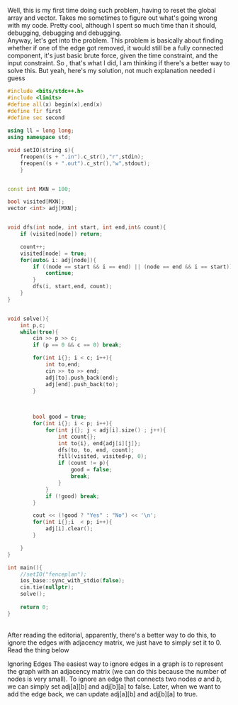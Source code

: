 Well, this is my first time doing such problem, having to reset the global array and vector. Takes me sometimes to figure out what's going wrong with my code. Pretty cool, although I spent so much time than it should, debugging, debugging and debugging.
<br>
Anyway, let's get into the problem. This problem is basically about finding whether if one of the edge got removed, it would still be a fully connected component, it's just basic brute force, given the time constraint, and the input constraint. So , that's what I did, I am thinking if there's a better way to solve this. But yeah, here's my solution, not much explanation needed i guess


```cpp
#include <bits/stdc++.h>
#include <limits>
#define all(x) begin(x),end(x)
#define fir first
#define sec second
 
using ll = long long;
using namespace std;

void setIO(string s){
	freopen((s + ".in").c_str(),"r",stdin);
	freopen((s + ".out").c_str(),"w",stdout);
	}


const int MXN = 100;

bool visited[MXN];
vector <int> adj[MXN];


void dfs(int node, int start, int end,int& count){
    if (visited[node]) return;

    count++;
    visited[node] = true;
    for(auto& i: adj[node]){
        if ((node == start && i == end) || (node == end && i == start)){
            continue;
        }
        dfs(i, start,end, count);
    }
}


void solve(){
    int p,c;
    while(true){
        cin >> p >> c;
        if (p == 0 && c == 0) break;

        for(int i{}; i < c; i++){
            int to,end;
            cin >> to >> end;
            adj[to].push_back(end);
            adj[end].push_back(to);
        }
        
        

        bool good = true;
        for(int i{}; i < p; i++){
            for(int j{}; j < adj[i].size() ; j++){
                int count{};
                int to{i}, end{adj[i][j]};
                dfs(to, to, end, count);
                fill(visited, visited+p, 0);
                if (count != p){
                    good = false;
                    break;
                }
            }
            if (!good) break;
        }

        cout << (!good ? "Yes" : "No") << '\n';
        for(int i{};i  < p; i++){
            adj[i].clear();
        }

    }
}

int main(){
    //setIO("fenceplan");
	ios_base::sync_with_stdio(false);
	cin.tie(nullptr);
	solve();
 
	return 0;
}

```

<br>
After reading the editorial, apparently, there's a better way to do this, to ignore the edges with adjacency matrix, we just have to simply set it to 0. Read the thing below
<br>

Ignoring Edges
The easiest way to ignore edges in a graph is to represent the graph with an
adjacency matrix (we can do this because the number of nodes is very small).
To ignore an edge that connects two nodes $a$ and $b$, we can simply set
adj[a][b] and adj[b][a] to false. Later, when we want to add the edge back,
we can update adj[a][b] and adj[b][a] to true.